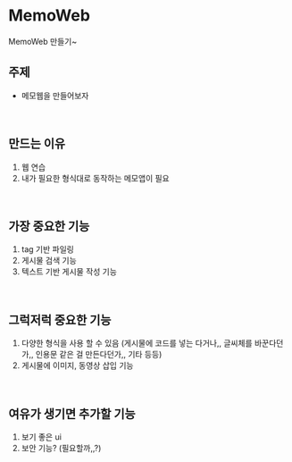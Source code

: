 # MemoWeb
MemoWeb 만들기~

<h2>주제</h2>

- 메모웹을 만들어보자

​

<h2>만드는 이유</h2>

1. 웹 연습
2. 내가 필요한 형식대로 동작하는 메모앱이 필요

​

<h2>가장 중요한 기능</h2>

1. tag 기반 파일링
2. 게시물 검색 기능
3. 텍스트 기반 게시물 작성 기능

​

<h2>그럭저럭 중요한 기능</h2>

1. 다양한 형식을 사용 할 수 있음 (게시물에 코드를 넣는 다거나,, 글씨체를 바꾼다던가,, 인용문 같은 걸 만든다던가,, 기타 등등)
2. 게시물에 이미지, 동영상 삽입 기능

​

<h2>여유가 생기면 추가할 기능</h2>

1. 보기 좋은 ui
2. 보안 기능? (필요할까,,?)
